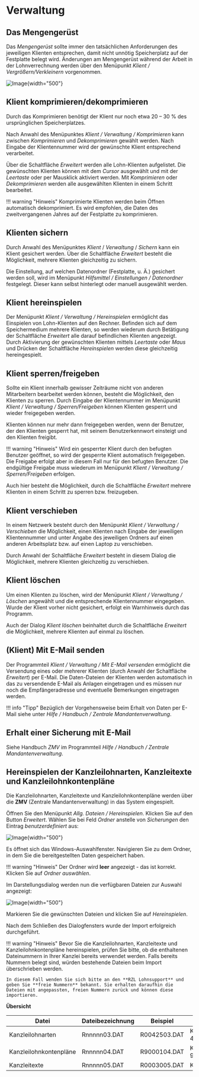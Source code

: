 # Verwaltung

## Das Mengengerüst

Das *Mengengerüst* sollte immer den tatsächlichen Anforderungen des jeweiligen Klienten entsprechen, damit nicht unnötig Speicherplatz auf der Festplatte belegt wird. Änderungen am Mengengerüst während der Arbeit in der Lohnverrechnung werden über den Menüpunkt *Klient / Vergrößern/Verkleinern* vorgenommen.

![Image](<img/image245.png>){width="500"}

## Klient komprimieren/dekomprimieren

Durch das Komprimieren benötigt der Klient nur noch etwa 20 – 30 % des ursprünglichen Speicherplatzes.

Nach Anwahl des Menüpunktes *Klient / Verwaltung / Komprimieren* kann zwischen *Komprimieren* und *Dekomprimieren* gewählt werden. Nach Eingabe der Klientennummer wird der gewünschte Klient entsprechend verarbeitet.

Über die Schaltfläche *Erweitert* werden alle Lohn-Klienten aufgelistet. Die gewünschten Klienten können mit dem *Cursor* ausgewählt und mit der *Leertaste* oder per Mausklick aktiviert werden. Mit *Komprimieren* oder *Dekomprimieren* werden alle ausgewählten Klienten in einem Schritt bearbeitet.

!!! warning "Hinweis"
    Komprimierte Klienten werden beim Öffnen automatisch dekomprimiert. Es wird empfohlen, die Daten des zweitvergangenen Jahres auf der Festplatte zu komprimieren.

## Klienten sichern

Durch Anwahl des Menüpunktes *Klient* / *Verwaltung* / *Sichern* kann ein Klient gesichert werden. Über die Schaltfläche *Erweitert* besteht die Möglichkeit, mehrere Klienten gleichzeitig zu sichern.

Die Einstellung, auf welchen Datenordner (Festplatte, u. Ä.) gesichert werden soll, wird im Menüpunkt *Hilfsmittel / Einstellungen / Datenordner* festgelegt. Dieser kann selbst hinterlegt oder manuell ausgewählt werden.

## Klient hereinspielen

Der Menüpunkt *Klient / Verwaltung / Hereinspielen* ermöglicht das Einspielen von Lohn-Klienten auf den Rechner. Befinden sich auf dem Speichermedium mehrere Klienten, so werden wiederum durch Betätigung der Schaltfläche *Erweitert* alle darauf befindlichen Klienten angezeigt. Durch Aktivierung der gewünschten Klienten mittels *Leertaste* oder *Maus* und Drücken der Schaltfläche *Hereinspielen* werden diese gleichzeitig hereingespielt.

## Klient sperren/freigeben

Sollte ein Klient innerhalb gewisser Zeiträume nicht von anderen Mitarbeitern bearbeitet werden können, besteht die Möglichkeit, den Klienten zu sperren. Durch Eingabe der Klientennummer im Menüpunkt *Klient / Verwaltung / Sperren/Freigeben* können Klienten gesperrt und wieder freigegeben werden.

Klienten können nur mehr dann freigegeben werden, wenn der Benutzer, der den Klienten gesperrt hat, mit seinem Benutzerkennwort einsteigt und den Klienten freigibt.

!!! warning "Hinweis"
    Wird ein gesperrter Klient durch den befugten Benutzer geöffnet, so wird der gesperrte Klient automatisch freigegeben. Die Freigabe erfolgt aber in diesem Fall nur für den befugten Benutzer. Die endgültige Freigabe muss wiederum im Menüpunkt *Klient / Verwaltung / Sperren/Freigeben* erfolgen.

Auch hier besteht die Möglichkeit, durch die Schaltfläche *Erweitert* mehrere Klienten in einem Schritt zu sperren bzw. freizugeben.

## Klient verschieben

In einem Netzwerk besteht durch den Menüpunkt *Klient / Verwaltung / Verschieben* die Möglichkeit, einen Klienten nach Eingabe der jeweiligen Klientennummer und unter Angabe des jeweiligen Ordners auf einen anderen Arbeitsplatz bzw. auf einen Laptop zu verschieben.

Durch Anwahl der Schaltfläche *Erweitert* besteht in diesem Dialog die Möglichkeit, mehrere Klienten gleichzeitig zu verschieben.

## Klient löschen

Um einen Klienten zu löschen, wird der Menüpunkt *Klient / Verwaltung / Löschen* angewählt und die entsprechende Klientennummer eingegeben. Wurde der Klient vorher nicht gesichert, erfolgt ein Warnhinweis durch das Programm.

Auch der Dialog *Klient löschen* beinhaltet durch die Schaltfläche *Erweitert* die Möglichkeit, mehrere Klienten auf einmal zu löschen.

## (Klient) Mit E-Mail senden

Der Programmteil *Klient / Verwaltung / Mit E-Mail versenden* ermöglicht die Versendung eines oder mehrerer Klienten (durch Anwahl der Schaltfläche *Erweitert*) per E-Mail. Die Daten-Dateien der Klienten werden automatisch in das zu versendende E-Mail als Anlagen eingetragen und es müssen nur noch die Empfängeradresse und eventuelle Bemerkungen eingetragen werden.

!!! info "Tipp"
    Bezüglich der Vorgehensweise beim Erhalt von Daten per E-Mail siehe unter *Hilfe / Handbuch / Zentrale Mandantenverwaltung*.

## Erhalt einer Sicherung mit E-Mail

Siehe Handbuch *ZMV* im Programmteil *Hilfe / Handbuch / Zentrale Mandantenverwaltung*.

## Hereinspielen der Kanzleilohnarten, Kanzleitexte und Kanzleilohnkontenpläne

Die Kanzleilohnarten, Kanzleitexte und Kanzleilohnkontenpläne werden über die **ZMV** (Zentrale Mandantenverwaltung) in das System eingespielt.

Öffnen Sie den Menüpunkt *Allg. Dateien / Hereinspielen*. Klicken Sie auf den Button *Erweitert*. Wählen Sie bei Feld *Ordner* anstelle von *Sicherungen* den Eintrag *benutzerdefiniert* aus:

![Image](img/image833.png){width="500"}

Es öffnet sich das Windows-Auswahlfenster. Navigieren Sie zu dem Ordner, in dem Sie die bereitgestellten Daten gespeichert haben.

!!! warning "Hinweis"
    Der Ordner wird **leer** angezeigt - das ist korrekt. Klicken Sie auf *Ordner auswählen*.

Im Darstellungsdialog werden nun die verfügbaren Dateien zur Auswahl angezeigt:

![Image](img/image834.png){width="500"}

Markieren Sie die gewünschten Dateien und klicken Sie auf *Hereinspielen*.

Nach dem Schließen des Dialogfensters wurde der Import erfolgreich durchgeführt.

!!! warning "Hinweis"
    Bevor Sie die Kanzleilohnarten, Kanzleitexte und Kanzleilohnkontenpläne hereinspielen, prüfen Sie bitte, ob die enthaltenen Dateinummern in Ihrer Kanzlei bereits verwendet werden. Falls bereits Nummern belegt sind, würden bestehende Dateien beim Import überschrieben werden.

    In diesem Fall wenden Sie sich bitte an den **RZL Lohnsupport** und geben Sie **freie Nummern** bekannt. Sie erhalten daraufhin die Dateien mit angepassten, freien Nummern zurück und können diese importieren.

**Übersicht**

| Datei                  | Dateibezeichnung | Beispiel     | Lösung - Nummer             |
| ---------------------- | ---------------- | ------------ | --------------------------- |
| Kanzleilohnarten       | Rnnnnn03.DAT     | R0042503.DAT | Kanzleilohnartentabelle 425 |
| Kanzleilohnkontenpläne | Rnnnnn04.DAT     | R9000104.DAT | Kanzleilohnkontenplan 90001 |
| Kanzleitexte           | Rnnnnn05.DAT     | R0003005.DAT | Kanzleitexte 30             |